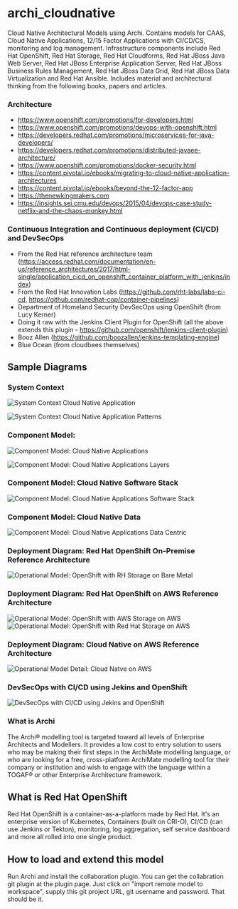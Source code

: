 # archi_cloudnative
Cloud Native Architectural Models using Archi. Contains models for CAAS, Cloud Native Applications, 12/15 Factor Applications with CI/CD/CS, monitoring and log management. Infrastructure components include Red Hat OpenShift, Red Hat Storage, Red Hat Cloudforms, Red Hat JBoss Java Web Server, Red Hat JBoss Enterprise Application Server, Red Hat JBoss Business Rules Management, Red Hat JBoss Data Grid, Red Hat JBoss Data Virtualization and Red Hat Ansible.  Includes material and architectural thinking from the following books, papers and articles.

### Architecture
* https://www.openshift.com/promotions/for-developers.html
* https://www.openshift.com/promotions/devops-with-openshift.html
* https://developers.redhat.com/promotions/microservices-for-java-developers/
* https://developers.redhat.com/promotions/distributed-javaee-architecture/
* https://www.openshift.com/promotions/docker-security.html
* https://content.pivotal.io/ebooks/migrating-to-cloud-native-application-architectures
* https://content.pivotal.io/ebooks/beyond-the-12-factor-app
* https://thenewkingmakers.com
* https://insights.sei.cmu.edu/devops/2015/04/devops-case-study-netflix-and-the-chaos-monkey.html

### Continuous Integration and Continuous deployment (CI/CD) and DevSecOps
* From the Red Hat reference architecture team (https://access.redhat.com/documentation/en-us/reference_architectures/2017/html-single/application_cicd_on_openshift_container_platform_with_jenkins/index)
* From the Red Hat Innovation Labs (https://github.com/rht-labs/labs-ci-cd, https://github.com/redhat-cop/container-pipelines)
* Department of Homeland Security DevSecOps using OpenShift (from Lucy Kerner)
* Doing it raw with the Jenkins Client Plugin for OpenShift (all the above extends this plugin - https://github.com/openshift/jenkins-client-plugin)
* Booz Allen (https://github.com/boozallen/jenkins-templating-engine)
* Blue Ocean (from cloudbees themselves)

## Sample Diagrams
### System Context
![System Context Cloud Native Application](https://github.com/alberttwong/archi_cloudnative/blob/master/images_docs/System%20Context:%20Cloud%20Native%20Applications.png)

![System Context Cloud Native Application Patterns](https://github.com/alberttwong/archi_cloudnative/blob/master/images_docs/System%20Context:%20Cloud%20Native%20Application%20Patterns.png)

### Component Model:
![Component Model: Cloud Native Applications](https://github.com/alberttwong/archi_cloudnative/blob/master/images_docs/Component%20Model:%20Cloud%20Native%20Applications.png)

![Component Model: Cloud Native Applications Layers](https://github.com/alberttwong/archi_cloudnative/blob/master/images_docs/Component%20Model:%20Cloud%20Native%20Applications%20Layers%20with%20Mobile%2C%20Workflow%2C%20Rules.png)

### Component Model: Cloud Native Software Stack
![Component Model: Cloud Native Applications Software Stack](https://github.com/alberttwong/archi_cloudnative/blob/master/images_docs/Component%20Model:%20Cloud%20Native%20Applications%20Software.png)

### Component Model: Cloud Native Data
![Component Model: Cloud Native Applications Data Centric](https://github.com/alberttwong/archi_cloudnative/blob/master/images_docs/Component%20Model:%20Cloud%20Native%20Applications%20Data%20Centric.png)

### Deployment Diagram: Red Hat OpenShift On-Premise Reference Architecture
![Operational Model: OpenShift with RH Storage on Bare Metal](https://github.com/alberttwong/archi_cloudnative/blob/master/images_docs/Operational%20Model:%20Data%20Center%20View%20On-Prem%20Reference%20Architecture%20(OCP%2C%20CF%2C%20CNS).png)

### Deployment Diagram: Red Hat OpenShift on AWS Reference Architecture
![Operational Model: OpenShift with AWS Storage on AWS](https://github.com/alberttwong/archi_cloudnative/blob/master/images_docs/Operational%20Model:%20Data%20Center%20View%20AWS%20Reference%20Architecture.png)
![Operational Model: OpenShift with Red Hat Storage on AWS](https://github.com/alberttwong/archi_cloudnative/blob/master/images_docs/Operational%20Model:%20Data%20Center%20View%20AWS%20Reference%20Architecture%20(OCP%2C%20CF%2C%20CNS).png)

### Deployment Diagram: Cloud Native on AWS Reference Architecture
![Operational Model Detail: Cloud Natve on AWS](https://github.com/alberttwong/archi_cloudnative/blob/master/images_docs/Operational%20Model:%20Data%20Center%20View%20Detail.png)

### DevSecOps with CI/CD using Jekins and OpenShift
![DevSecOps with CI/CD using Jekins and OpenShift](https://github.com/alberttwong/archi_cloudnative/blob/master/images_docs/Continuous%20Integration%20and%20Continuous%20Deployment%20(DevSecOps)%20Detail%20on%20OpenShift%20with%20Jenkins.png)

### What is Archi
The Archi® modelling tool is targeted toward all levels of Enterprise Architects and Modellers. It provides a low cost to entry solution to users who may be making their first steps in the ArchiMate modelling language, or who are looking for a free, cross-platform ArchiMate modelling tool for their company or institution and wish to engage with the language within a TOGAF® or other Enterprise Architecture framework.

## What is Red Hat OpenShift
Red Hat OpenShift is a container-as-a-platform made by Red Hat.   It's an enterprise version of Kubernetes, Containers (built on CRI-O), CI/CD (can use Jenkins or Tekton), monitoring, log aggregation, self service dashboard and more all rolled into one single product. 

## How to load and extend this model 
Run Archi and install the collaboration plugin.  You can get the collabration git plugin at the plugin page.   Just click on "import remote model to workspace", supply this git project URL, git username and password.  That should be it.
